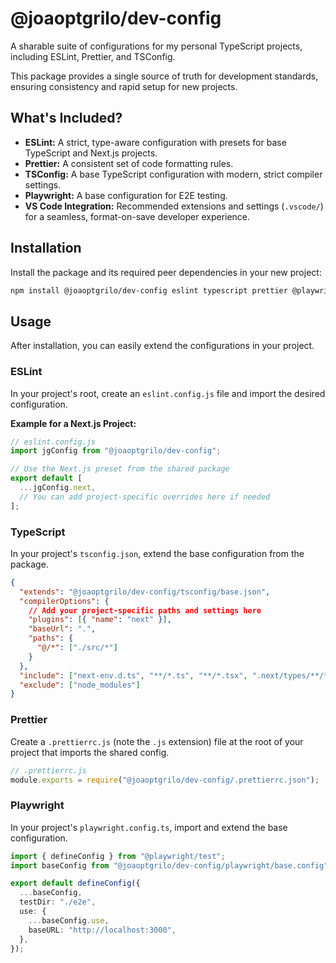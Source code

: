 # @joaoptgrilo/dev-config

A sharable suite of configurations for my personal TypeScript projects, including ESLint, Prettier, and TSConfig.

This package provides a single source of truth for development standards, ensuring consistency and rapid setup for new projects.

## What's Included?

- **ESLint:** A strict, type-aware configuration with presets for base TypeScript and Next.js projects.
- **Prettier:** A consistent set of code formatting rules.
- **TSConfig:** A base TypeScript configuration with modern, strict compiler settings.
- **Playwright:** A base configuration for E2E testing.
- **VS Code Integration:** Recommended extensions and settings (`.vscode/`) for a seamless, format-on-save developer experience.

## Installation

Install the package and its required peer dependencies in your new project:

```bash
npm install @joaoptgrilo/dev-config eslint typescript prettier @playwright/test --save-dev
```

## Usage

After installation, you can easily extend the configurations in your project.

### ESLint

In your project's root, create an `eslint.config.js` file and import the desired configuration.

**Example for a Next.js Project:**

```javascript
// eslint.config.js
import jgConfig from "@joaoptgrilo/dev-config";

// Use the Next.js preset from the shared package
export default [
  ...jgConfig.next,
  // You can add project-specific overrides here if needed
];
```

### TypeScript

In your project's `tsconfig.json`, extend the base configuration from the package.

```json
{
  "extends": "@joaoptgrilo/dev-config/tsconfig/base.json",
  "compilerOptions": {
    // Add your project-specific paths and settings here
    "plugins": [{ "name": "next" }],
    "baseUrl": ".",
    "paths": {
      "@/*": ["./src/*"]
    }
  },
  "include": ["next-env.d.ts", "**/*.ts", "**/*.tsx", ".next/types/**/*.ts"],
  "exclude": ["node_modules"]
}
```

### Prettier

Create a `.prettierrc.js` (note the `.js` extension) file at the root of your project that imports the shared config.

```javascript
// .prettierrc.js
module.exports = require("@joaoptgrilo/dev-config/.prettierrc.json");
```

### Playwright

In your project's `playwright.config.ts`, import and extend the base configuration.

```typescript
import { defineConfig } from "@playwright/test";
import baseConfig from "@joaoptgrilo/dev-config/playwright/base.config";

export default defineConfig({
  ...baseConfig,
  testDir: "./e2e",
  use: {
    ...baseConfig.use,
    baseURL: "http://localhost:3000",
  },
});
```
